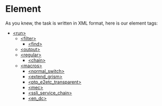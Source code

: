Element
===========

As you knew, the task is written in XML format, here is our element tags:

* [\<run\>](Element/run.md)
	* [\<filter\>](Element/run/filter.md)
		* [\<find\>](Element/run/filter/find.md)
	* [\<output\>](Element/run/output.md)
	* [\<regular\>](Element/run/regular.md)
		* [\<chain\>](Element/run/regular/chain.md)
	* [\<macros\>](Element/run/macros.md)
		* [\<normal_switch\>](Element/run/macros/normal_switch.md)
		* [\<extend_grism\>](Element/run/macros/extend_grism.md)
		* [\<ptp\_e2etc\_transparent\>](Element/run/macros/ptp_e2etc_transparent.md)
		* [\<mec\>](Element/run/macros/mec.md)
		* [\<ssli\_service\_chain\>](Element/run/macros/ssli_service_chain.md)
		* [\<en_dc\>](Element/run/macros/en_dc.md)
